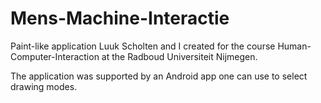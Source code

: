 Mens-Machine-Interactie
=======================

Paint-like application Luuk Scholten and I created for the course 
Human-Computer-Interaction at the Radboud Universiteit Nijmegen. 

The application was supported by an Android app one can use to 
select drawing modes. 
